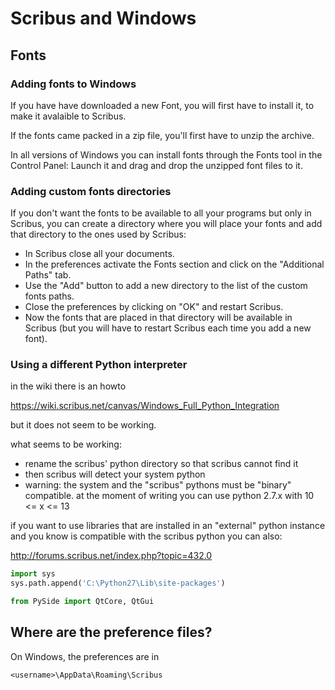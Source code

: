# Scribus and Windows

## Fonts

### Adding fonts to Windows

If you have have downloaded a new Font, you will first have to install it, to make it avalaible to Scribus.

If the fonts came packed in a zip file, you'll first have to unzip the archive.

In all versions of Windows you can install fonts through the Fonts tool in the Control Panel: Launch it and drag and drop the unzipped font files to it.

### Adding custom fonts directories

If you don't want the fonts to be available to all your programs but only in Scribus, you can create a directory where you will place your fonts and add that directory to the ones used by Scribus:

- In Scribus close all your documents.
- In the preferences activate the Fonts section and click on the "Additional Paths" tab.
- Use the "Add" button to add a new directory to the list of the custom fonts paths.
- Close the preferences by clicking on "OK" and restart Scribus.
- Now the fonts that are placed in that directory will be available in Scribus (but you will have to restart Scribus each time you add a new font).

### Using a different Python interpreter

in the wiki there is an howto

https://wiki.scribus.net/canvas/Windows_Full_Python_Integration

but it does not seem to be working.

what seems to be working:

- rename the scribus' python directory so that scribus cannot find it
- then scribus will detect your system python
- warning: the system and the "scribus" pythons must be "binary" compatible. at the moment of writing you can use python 2.7.x with 10 <= x <= 13

if you want to use libraries that are installed in an "external" python instance and you know is compatible with the scribus python you can also:

http://forums.scribus.net/index.php?topic=432.0

```.py
import sys
sys.path.append('C:\Python27\Lib\site-packages')

from PySide import QtCore, QtGui
```

## Where are the preference files?

On Windows, the preferences are in

`<username>\AppData\Roaming\Scribus`

